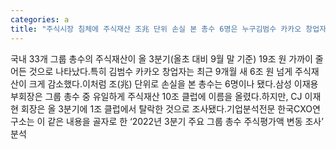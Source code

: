 ```yaml
---
categories: a
title: "주식시장 침체에 주식재산 조兆 단위 손실 본 총수 6명은 누구김범수 카카오 창업자 가치 6조원↓ 방준혁 넷마블 의장 60↓"
---
```

국내 33개 그룹 총수의 주식재산이 올 3분기(올초 대비 9월 말 기준) 19조 원 가까이 줄어든 것으로 나타났다.특히 김범수 카카오 창업자는 최근 9개월 새 6조 원 넘게 주식재산이 크게 감소했다.이처럼 조(兆) 단위로 손실을 본 총수는 6명이나 됐다.삼성 이재용 부회장은 그룹 총수 중 유일하게 주식재산 10조 클럽에 이름을 올렸다.하지만, CJ 이재현 회장은 올 3분기에 1조 클럽에서 탈락한 것으로 조사됐다.기업분석전문 한국CXO연구소는 이 같은 내용을 골자로 한 ‘2022년 3분기 주요 그룹 총수 주식평가액 변동 조사’ 분석